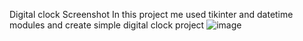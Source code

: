 Digital clock Screenshot
In this project me used tikinter and datetime modules and create simple digital clock project
![image](https://github.com/lanjekarsiddhesh/Small_Python_Projects/assets/81979256/9fbea922-9f33-45e1-ab1a-797046bca0ed)
